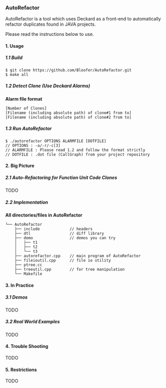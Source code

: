 ### AutoRefactor  

AutoRefactor is a tool which uses Deckard as a front-end to automatically refactor duplicates found in JAVA projects.

Please read the instructions below to use.

#### 1. Usage

##### 1.1 Build

```
$ git clone https://github.com/Bloofer/AutoRefactor.git
$ make all
```

##### 1.2 Detect Clone (Use Deckard Alarms)

**Alarm file format**
```
[Number of Clones]  
[Filename (including absolute path) of clone#1 from to]  
[Filename (including absolute path) of clone#2 from to]  
```

##### 1.3 Run AutoRefactor
```
$ ./autorefactor OPTIONS ALARMFILE [DOTFILE]
// OPTIONS : -a/-r/-c[3]
// ALARMFILE : Please read 1.2 and follow the format strictly
// DOTFILE : .dot file (CallGraph) from your project repository
```

#### 2. Big Picture

##### 2.1 Auto-Refactoring for Function Unit Code Clones
TODO

##### 2.2 Implementation

**All directories/files in AutoRefactor**
```
└── AutoRefactor
    ├── include             // headers
    ├── dtl                 // diff library
    ├── demo                // demos you can try
    │   ├── t1
    │   ├── t2
    │   └── t3
    ├── autorefactor.cpp    // main program of AutoRefactor
    ├── fileioutil.cpp      // file io utility
    ├── ptree.cc            
    ├── treeutil.cpp        // for tree manipulation
    └── Makefile
```

#### 3. In Practice

##### 3.1 Demos
TODO

##### 3.2 Real World Examples
TODO

#### 4. Trouble Shooting
TODO

#### 5. Restrictions
TODO

